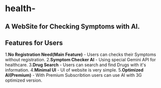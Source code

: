 # health-
A WebSite for Checking Symptoms with AI.
-----------------------------------------------
**Features for Users**
-----------------------------------------------
1.**No Registration Need(Main Feature)** - Users can checks their Symptoms without registration.
2.**Symptom Checker AI** - Using special Gemini API for healthcare.
3.**Drug Search** - Users can search and find Drugs with it's information.
4.**Minimal UI** - UI of website is very simple.
5.**Optimized AI(Premium)** - With Premium Subscribtion users can use AI with 3G optimized version.